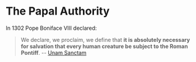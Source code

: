 # The Papal Authority


In 1302 Pope Boniface VIII declared:

> We declare, we proclaim, we define that **it is absolutely necessary for salvation that every human creature be subject to the Roman Pontiff**. -- [Unam Sanctam](https://www.papalencyclicals.net/bon08/b8unam.htm)
